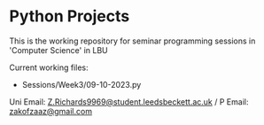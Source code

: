 # Python Projects
This is the working repository for seminar programming sessions in 'Computer Science' in LBU

Current working files:
- Sessions/Week3/09-10-2023.py

Uni Email: Z.Richards9969@student.leedsbeckett.ac.uk / P Email: zakofzaaz@gmail.com